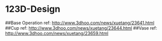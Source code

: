 # 123D-Design
##Base Operation
ref: http://www.3dhoo.com/news/xuetang/23641.html
##Cup
ref: http://www.3dhoo.com/news/xuetang/23644.html
##Vase
ref: http://www.3dhoo.com/news/xuetang/23659.html
